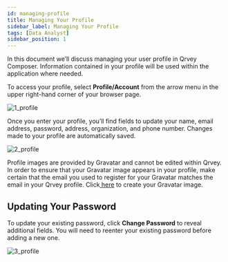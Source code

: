 ```yaml
---
id: managing-profile
title: Managing Your Profile  
sidebar_label: Managing Your Profile
tags: [Data Analyst]
sidebar_position: 1
---
```


<div style={{textAlign: "justify"}}>

In this document we’ll discuss managing your user profile in Qrvey Composer. Information contained in your profile will be used within the application where needed.

To access your profile, select **Profile/Account** from the arrow menu in the upper right-hand corner of your browser page. 

![1_profile](https://s3.amazonaws.com/cdn.qrvey.com/documentation_assets/ui-docs/basics/3.2_profile/1_profile.png#thumbnail-60)

Once you enter your profile, you’ll find fields to update your name, email address, password, address, organization, and phone number. Changes made to your profile are automatically saved. 

![2_profile](https://s3.amazonaws.com/cdn.qrvey.com/documentation_assets/ui-docs/basics/3.2_profile/2_profile.png#thumbnail)

Profile images are provided by Gravatar and cannot be edited within Qrvey.  In order to ensure that your Gravatar image appears in your profile, make certain that the email you used to register for your Gravatar matches the email in your Qrvey profile.  Click<a href="http://gravatar.com" target="_blank"> here</a> to create your Gravatar image.

## Updating Your Password
To update your existing password, click **Change Password** to reveal additional fields. You will need to reenter your existing password before adding a new one. 

![3_profile](https://s3.amazonaws.com/cdn.qrvey.com/documentation_assets/ui-docs/basics/3.2_profile/3_profile.png#thumbnail-60)

</div>
